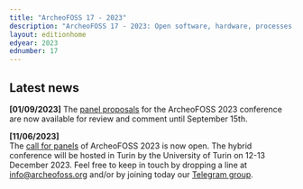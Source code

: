 ```yaml
---
title: "ArcheoFOSS 17 - 2023"
description: "ArcheoFOSS 17 - 2023: Open software, hardware, processes, data and formats in archaeological research will be hosted in Turin by the University of Turin on 12-13 December 2023"
layout: editionhome
edyear: 2023
ednumber: 17
---
```


## Latest news

**[01/09/2023]**
The [panel proposals](/2023/panel-proposals) for the ArcheoFOSS 2023 conference are now available for review and comment until September 15th. 

**[11/06/2023]**  
The [call for panels](/2023/call-for-panels) of ArcheoFOSS 2023 is now open.
The hybrid conference will be hosted in Turin by the University of Turin on 12-13 December 2023. 
Feel free to keep in touch by dropping a line at [info@archeofoss.org](mailto:archaeofoss.org) and/or by joining today our [<i class="fa fa-telegram" aria-hidden="true"></i> Telegram group](https://t.me/ArcheoFOSS).
